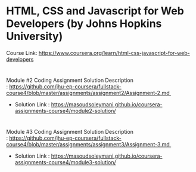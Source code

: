 # HTML, CSS and Javascript for Web Developers (by Johns Hopkins University)
Course Link: https://www.coursera.org/learn/html-css-javascript-for-web-developers

#
Module #2 Coding Assignment Solution
Description : https://github.com/jhu-ep-coursera/fullstack-course4/blob/master/assignments/assignment2/Assignment-2.md 
- Solution Link : https://masoudsoleymani.github.io/coursera-assignments-course4/module2-solution/

#
Module #3 Coding Assignment Solution
Description : https://github.com/jhu-ep-coursera/fullstack-course4/blob/master/assignments/assignment3/Assignment-3.md 
- Solution Link : https://masoudsoleymani.github.io/coursera-assignments-course4/module3-solution/

